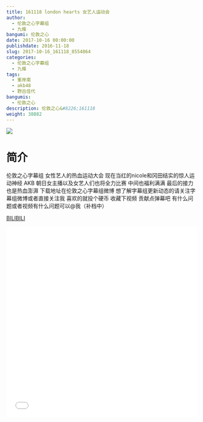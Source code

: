 ```yaml
---
title: 161118 london hearts 女艺人运动会
author: 
  - 伦敦之心字幕组
  - 九條
bangumi: 伦敦之心
date: 2017-10-16 00:00:00
publishdate: 2016-11-18
slug: 2017-10-16_161118_8554864
categories: 
  - 伦敦之心字幕组
  - 九條
tags: 
  - 峯岸南
  - akb48
  - 野吕佳代
bangumis: 
  - 伦敦之心
description: 伦敦之心&#8226;161118
weight: 38882
---
```


![](https://i.imgur.com/UKlZvf4.jpg)

# 简介  
伦敦之心字幕组 女性艺人的热血运动大会 现在当红的nicole和冈田结实的惊人运动神经 AKB 朝日女主播以及女艺人们也将全力比赛 中间也福利满满 最后的接力也是热血澎湃 下载地址在伦敦之心字幕组微博 想了解字幕组更新动态的请关注字幕组微博或者直接关注我 喜欢的就投个硬币 收藏下视频 贡献点弹幕吧 有什么问题或者视频有什么问题可以@我（补档中）

  [BILIBILI](https://www.bilibili.com/video/av8554864/)


<div class="vcontainer">  <iframe class='video' src="//www.bilibili.com/blackboard/player.html?cid=14085632&aid=8554864" width="100%" height="500" frameborder="0" allowfullscreen="allowfullscreen"></iframe></div>
